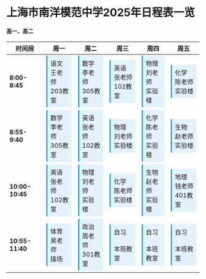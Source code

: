 # 上海市南洋模范中学2025年日程表一览


<style>
/* 整个表格的样式 */
.timetable {
  border-collapse: collapse;   /* 合并边框 */
  width: 100%;                /* 宽度100% */
  box-shadow: 0 2px 8px rgba(0,0,0,0.1); /* 阴影效果 */
}

/* 表头样式 */
.timetable th {
  background-color: #2c3e50;  /* 深蓝色背景 */
  color: white;               /* 白色文字 */
  padding: 12px 15px;         /* 内边距 */
}

/* 单元格样式 */
.timetable td {
  border: 1px solid #e0e0e0;  /* 边框 */
  padding: 10px 15px;         /* 内边距 */
  text-align: center;         /* 文字居中 */
}

/* 课程卡片样式 */
.course-card {
  background: #e3f2fd;        /* 浅蓝色背景 */
  border-radius: 4px;         /* 圆角 */
  padding: 8px;               /* 内边距 */
  border-left: 3px solid #2196f3; /* 左侧装饰条 */
}
</style>



<!-- 在每个单元格里，没有直接写文字，而是嵌入了一个HTML的 <div> 元素，并为其赋予了上面定义好的 class="course-card" 样式。
每个课程卡片 (<div>) 内部用 <br> (换行符) 分隔了三条信息：
课程名称 (如：语文、数学)、
任课老师 (如：王老师、李老师)
上课地点 (如：203教室、实验楼) -->
#### 高一、高二
| 时间段        | 周一           | 周二           | 周三           | 周四           | 周五           |
|---------------|----------------|----------------|----------------|----------------|----------------|
| **8:00-8:45** | <div class="course-card">语文<br>王老师<br>203教室</div> | <div class="course-card">数学<br>李老师<br>305教室</div> | <div class="course-card">英语<br>张老师<br>102教室</div> | <div class="course-card">物理<br>刘老师<br>实验楼</div> | <div class="course-card">化学<br>陈老师<br>实验楼</div> |
| **8:55-9:40** | <div class="course-card">数学<br>李老师<br>305教室</div> | <div class="course-card">英语<br>张老师<br>102教室</div> | <div class="course-card">物理<br>刘老师<br>实验楼</div> | <div class="course-card">化学<br>陈老师<br>实验楼</div> | <div class="course-card">生物<br>赵老师<br>实验楼</div> |
| **10:00-10:45** | <div class="course-card">英语<br>张老师<br>102教室</div> | <div class="course-card">物理<br>刘老师<br>实验楼</div> | <div class="course-card">化学<br>陈老师<br>实验楼</div> | <div class="course-card">生物<br>赵老师<br>实验楼</div> | <div class="course-card">地理<br>钱老师<br>401教室</div> |
| **10:55-11:40** | <div class="course-card">体育<br>吴老师<br>操场</div> | <div class="course-card">政治<br>周老师<br>301教室</div> | <div class="course-card">自习<br><br>本班教室</div> | <div class="course-card">自习<br><br>本班教室</div> | <div class="course-card">自习<br><br>本班教室</div> |
